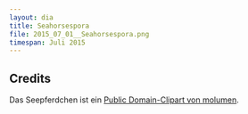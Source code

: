 ```yaml
---
layout: dia
title: Seahorsespora
file: 2015_07_01__Seahorsespora.png
timespan: Juli 2015
---
```


## Credits

Das Seepferdchen ist ein [Public Domain-Clipart von molumen](https://web.archive.org/web/20151207060529/https://openclipart.org/detail/1662/seahorse-silhouette).
